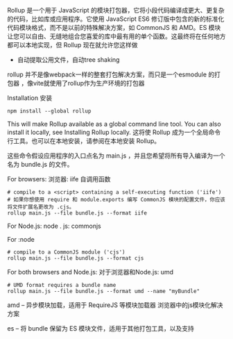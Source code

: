 Rollup 是一个用于 JavaScript 的模块打包器，它将小段代码编译成更大、更复杂的代码，比如库或应用程序。它使用 JavaScript ES6 修订版中包含的新的标准化代码模块格式，而不是以前的特殊解决方案，如 CommonJS 和 AMD。ES 模块让您可以自由、无缝地组合您喜爱的库中最有用的单个函数。这最终将在任何地方都可以本地实现，但 Rollup 现在就允许您这样做


* 自动提取公用文件，自动tree shaking


rollup 并不是像webpack一样的整套打包解决方案，而只是一个esmodule 的打包器 ，像vite就使用了rollup作为生产环境的打包器

Installation 安装

```shell
npm install --global rollup

```
This will make Rollup available as a global command line tool. You can also install it locally, see Installing Rollup locally.
这将使 Rollup 成为一个全局命令行工具。也可以在本地安装，请参阅在本地安装 Rollup。



这些命令假设应用程序的入口点名为 main.js ，并且您希望将所有导入编译为一个名为 bundle.js 的文件。

For browsers: 浏览器:  iife 自调用函数

```shell 
# compile to a <script> containing a self-executing function ('iife')
# 如果你想使用 require 和 module.exports 编写 CommonJS 模块的配置文件，你应该将文件扩展名更改为 .cjs。
rollup main.js --file bundle.js --format iife

```
For Node.js: node . js: commonjs

For :node
```shell 
# compile to a CommonJS module ('cjs')
rollup main.js --file bundle.js --format cjs

```

For both browsers and Node.js:
对于浏览器和Node.js: umd

```shell 
# UMD format requires a bundle name
rollup main.js --file bundle.js --format umd --name "myBundle"

```


amd – 异步模块加载，适用于 RequireJS 等模块加载器 浏览器中的js模块化解决方案

es – 将 bundle 保留为 ES 模块文件，适用于其他打包工具，以及支持 <script type=module> 标签的浏览器。（别名：esm，module）

system – SystemJS 模块加载器的原生格式（别名：systemjs）


* 优点：
    1. 输出结果更扁平
    2. 自动移除不需要的代码
    3. 打包结果具有高可读性

* 缺点：

    1. 加载非esm模块比较复杂
    2. 模块最终都被打包到一个函数中，无法HMR
    3. 浏览器环境中，代码拆分依赖于amd库，只能用requrie第三方包加载

选型：   rollup： 适合开发类库和框架
        webpack： 适合大型应用